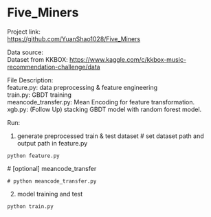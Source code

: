 # Five_Miners

Project link:<br>
https://github.com/YuanShao1028/Five_Miners

Data source:<br>
Dataset from KKBOX: https://www.kaggle.com/c/kkbox-music-recommendation-challenge/data


File Description:<br>
feature.py: data preprocessing & feature engineering<br>
train.py: GBDT training<br>
meancode_transfer.py: Mean Encoding for feature transformation.<br>
xgb.py: (Follow Up) stacking GBDT model with random forest model.


Run:
1. generate preprocessed train & test dataset
\# set dataset path and output path in feature.py
```
python feature.py  
```

\# [optional] meancode_transfer
```
# python meancode_transfer.py
```

2. model training and test
```
python train.py 
```
